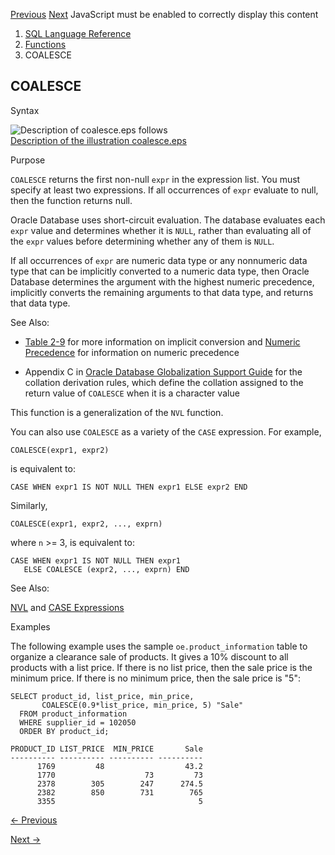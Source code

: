 [Previous](CLUSTER_SET.md) [Next](COLLATION.md) JavaScript must be enabled
to correctly display this content

  1. [SQL Language Reference ](index.md)
  2. [Functions](Functions.md)
  3. COALESCE 

## COALESCE

Syntax

![Description of coalesce.eps
follows](https://docs.oracle.com/en/database/oracle/oracle-database/23/sqlrf/img/coalesce.gif)  
[Description of the illustration coalesce.eps](img_text/coalesce.md)

Purpose

`COALESCE` returns the first non-null `expr` in the expression list. You must
specify at least two expressions. If all occurrences of `expr` evaluate to
null, then the function returns null.

Oracle Database uses short-circuit evaluation. The database evaluates each
`expr` value and determines whether it is `NULL`, rather than evaluating all
of the `expr` values before determining whether any of them is `NULL`.

If all occurrences of `expr` are numeric data type or any nonnumeric data type
that can be implicitly converted to a numeric data type, then Oracle Database
determines the argument with the highest numeric precedence, implicitly
converts the remaining arguments to that data type, and returns that data
type.

See Also:

  * [Table 2-9](Data-Type-Comparison-Rules.md#GUID-98BE3A78-6E33-4181-B5CB-D96FD9DC1694__G195937 "An X in a cell indicates implicit conversion of the data types") for more information on implicit conversion and [Numeric Precedence](Data-Types.md#GUID-4C0B65DB-E751-4957-A1ED-5044BAFA7812) for information on numeric precedence 

  * Appendix C in [Oracle Database Globalization Support Guide](/pls/topic/lookup?ctx=en/database/oracle/oracle-database/23/sqlrf&id=NLSPG-GUID-AFCE41ED-775B-4A00-AF38-C436776AE0C5) for the collation derivation rules, which define the collation assigned to the return value of `COALESCE` when it is a character value 

This function is a generalization of the `NVL` function.

You can also use `COALESCE` as a variety of the `CASE` expression. For
example,

    
    
    COALESCE(expr1, expr2)
    

is equivalent to:

    
    
    CASE WHEN expr1 IS NOT NULL THEN expr1 ELSE expr2 END
    

Similarly,

    
    
    COALESCE(expr1, expr2, ..., exprn)
    

where `n` >= 3, is equivalent to:

    
    
    CASE WHEN expr1 IS NOT NULL THEN expr1 
       ELSE COALESCE (expr2, ..., exprn) END

See Also:

[NVL](NVL.md#GUID-3AB61E54-9201-4D6A-B48A-79F4C4A034B2) and [CASE
Expressions](CASE-Expressions.md#GUID-CA29B333-572B-4E1D-BA64-851FABDBAE96)

Examples

The following example uses the sample `oe.product_information` table to
organize a clearance sale of products. It gives a 10% discount to all products
with a list price. If there is no list price, then the sale price is the
minimum price. If there is no minimum price, then the sale price is "5":

    
    
    SELECT product_id, list_price, min_price,
           COALESCE(0.9*list_price, min_price, 5) "Sale"
      FROM product_information
      WHERE supplier_id = 102050
      ORDER BY product_id;
    
    PRODUCT_ID LIST_PRICE  MIN_PRICE       Sale
    ---------- ---------- ---------- ----------
          1769         48                  43.2
          1770                    73         73
          2378        305        247      274.5
          2382        850        731        765
          3355                                5


[← Previous](CLUSTER_SET.md)

[Next →](COLLATION.md)
